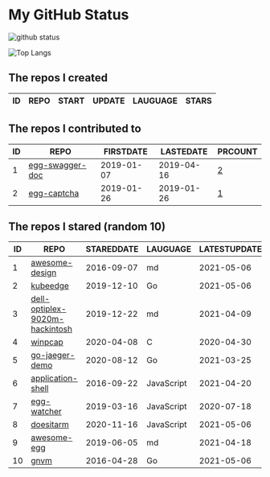 # My GitHub Status

<img src="https://github-readme-stats-1.yihong0618.vercel.app/api?username=jc-lathander&show_icons=true&&&hide_title=true&count_private=true" alt="github status" />

![Top Langs](https://github-readme-stats-1.yihong0618.vercel.app/api/top-langs/?username=jc-lathander&layout=compact)

<!--START_SECTION:my_github-->
## The repos I created
| ID | REPO | START | UPDATE | LAUGUAGE | STARS |
|----|------|-------|--------|----------|-------|

## The repos I contributed to
| ID |                                REPO                                | FIRSTDATE  | LASTEDATE  |                                          PRCOUNT                                           |
|----|--------------------------------------------------------------------|------------|------------|--------------------------------------------------------------------------------------------|
|  1 | [egg-swagger-doc](https://github.com/Yanshijie-EL/egg-swagger-doc) | 2019-01-07 | 2019-04-16 | [2](https://github.com/Yanshijie-EL/egg-swagger-doc/pulls?q=is%3Apr+author%3Ajc-lathander) |
|  2 | [egg-captcha](https://github.com/Raoul1996/egg-captcha)            | 2019-01-26 | 2019-01-26 | [1](https://github.com/Raoul1996/egg-captcha/pulls?q=is%3Apr+author%3Ajc-lathander)        |

## The repos I stared (random 10)
| ID |                                             REPO                                              | STAREDDATE |  LAUGUAGE  | LATESTUPDATE |
|----|-----------------------------------------------------------------------------------------------|------------|------------|--------------|
|  1 | [awesome-design](https://github.com/gztchan/awesome-design)                                   | 2016-09-07 | md         | 2021-05-06   |
|  2 | [kubeedge](https://github.com/kubeedge/kubeedge)                                              | 2019-12-10 | Go         | 2021-05-06   |
|  3 | [dell-optiplex-9020m-hackintosh](https://github.com/mingcheng/dell-optiplex-9020m-hackintosh) | 2019-12-22 | md         | 2021-04-09   |
|  4 | [winpcap](https://github.com/patmarion/winpcap)                                               | 2020-04-08 | C          | 2020-04-30   |
|  5 | [go-jaeger-demo](https://github.com/xinliangnote/go-jaeger-demo)                              | 2020-08-12 | Go         | 2021-03-25   |
|  6 | [application-shell](https://github.com/GoogleChromeLabs/application-shell)                    | 2016-09-22 | JavaScript | 2021-04-20   |
|  7 | [egg-watcher](https://github.com/eggjs/egg-watcher)                                           | 2019-03-16 | JavaScript | 2020-07-18   |
|  8 | [doesitarm](https://github.com/ThatGuySam/doesitarm)                                          | 2020-11-16 | JavaScript | 2021-05-06   |
|  9 | [awesome-egg](https://github.com/eggjs/awesome-egg)                                           | 2019-06-05 | md         | 2021-04-18   |
| 10 | [gnvm](https://github.com/Kenshin/gnvm)                                                       | 2016-04-28 | Go         | 2021-05-06   |

<!--END_SECTION:my_github-->
